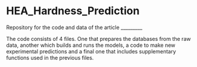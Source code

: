 # HEA_Hardness_Prediction
Repository for the code and data of the article _________

The code consists of 4 files. One that prepares the databases from the raw data, another which builds and runs the models, a code to make new experimental predictions and a final one that includes supplementary functions used in the previous files. 

